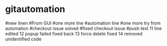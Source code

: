 # gitautomation

#new linen
#From GUI
#one more line
#automation line
#one more try from automation
#checkout issue solved
#fixed checkout issue
#push test
11 line edited
12 popup failed fixed back
13 force delete fixed
14 removed unidentified code






